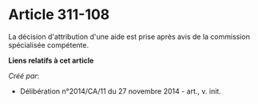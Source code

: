 # Article 311-108

La décision d'attribution d'une aide est prise après avis de la commission spécialisée compétente.

**Liens relatifs à cet article**

_Créé par_:

  - Délibération n°2014/CA/11 du 27 novembre 2014 - art., v. init.
